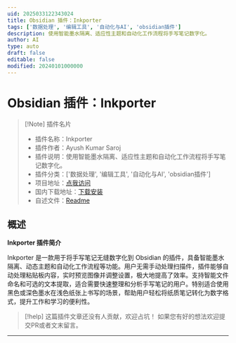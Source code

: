 ```yaml
---
uid: 2025033122343024
title: Obsidian 插件：Inkporter
tags: ['数据处理', '编辑工具', '自动化与AI', 'obsidian插件']
description: 使用智能墨水隔离、适应性主题和自动化工作流程将手写笔记数字化。
author: AI
type: auto
draft: false
editable: false
modified: 20240101000000
---
```


# Obsidian 插件：Inkporter

> [!Note] 插件名片
> - 插件名称：Inkporter
> - 插件作者：Ayush Kumar Saroj
> - 插件说明：使用智能墨水隔离、适应性主题和自动化工作流程将手写笔记数字化。
> - 插件分类：['数据处理', '编辑工具', '自动化与AI', 'obsidian插件']
> - 项目地址：[点我访问](https://github.com/AmadeussSystem/Inkporter)
> - 国内下载地址：[下载安装](https://pkmer.cn/products/plugin/pluginMarket/?inkporter)
> - 自述文件：[Readme](https://ghproxy.net/https://raw.githubusercontent.com/AmadeussSystem/Inkporter/master/README.md)



## 概述

**Inkporter 插件简介**

Inkporter 是一款用于将手写笔记无缝数字化到 Obsidian 的插件，具备智能墨水隔离、动态主题和自动化工作流程等功能。用户无需手动处理扫描件，插件能够自动处理粘贴板内容，实时预览图像并调整设置，极大地提高了效率。支持智能文件命名和可选的文本提取，适合需要快速整理和分析手写笔记的用户。特别适合使用黑色或深色墨水在浅色纸张上书写的场景，帮助用户轻松将纸质笔记转化为数字格式，提升工作和学习的便利性。


> [!help] 
> 这篇插件文章还没有人贡献，欢迎占坑！
> 如果您有好的想法欢迎提交PR或者文末留言。
> 

---



